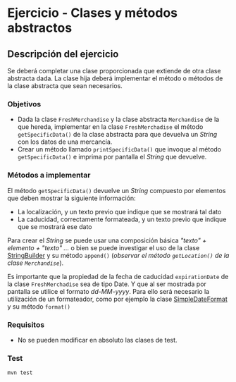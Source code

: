 # Ejercicio - Clases y métodos abstractos
## Descripción del ejercicio
Se deberá completar una clase proporcionada que extiende de otra clase abstracta dada. La clase hija deberá implementar el método o métodos
de la clase abstracta que sean necesarios.

### Objetivos
* Dada la clase ``FreshMerchandise`` y la clase abstracta ``Merchandise`` de la que hereda, implementar en la clase ``FreshMerchadise`` el
  método ``getSpecificData()`` de la clase abstracta para que devuelva un *String* con los datos de una mercancía.
* Crear un método llamado ``printSpecificData()`` que invoque al método ``getSpecificData()`` e imprima por pantalla el *String* que
  devuelve.


### Métodos a implementar
El método ``getSpecificData()`` devuelve un *String* compuesto por elementos que deben mostrar la siguiente información:
* La localización, y un texto previo que indique que se mostrará tal dato
* La caducidad, correctamente formateada, y un texto previo que indique que se mostrará ese dato

Para crear el *String* se puede usar una composición básica *"texto" + elemento + "texto" ...* o bien se puede investigar el uso de la
clase [StringBuilder](https://docs.oracle.com/javase/8/docs/api/java/lang/StringBuilder.html) y su método ``append()`` (*observar
el método ``getLocation()`` de la clase ``Merchandise``*).

Es importante que la propiedad de la fecha de caducidad ``expirationDate`` de la clase ``FreshMerchadise`` sea de tipo Date. Y que
al ser mostrada por pantalla se utilice el formato *dd-MM-yyyy*. Para ello será necesario la utilización de un formateador, como por
ejemplo la clase [SimpleDateFormat](https://docs.oracle.com/javase/8/docs/api/java/text/SimpleDateFormat.html) y su método ``format()``

### Requisitos
* No se pueden modificar en absoluto las clases de test.

### Test

```
mvn test
```
